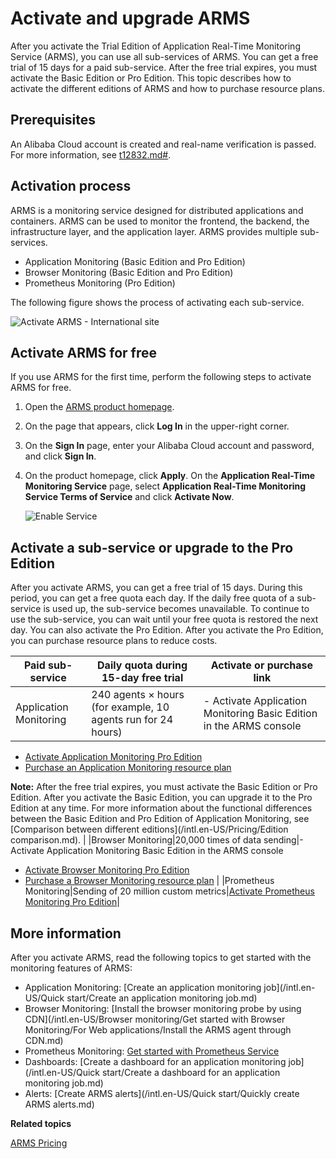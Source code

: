 # Activate and upgrade ARMS

After you activate the Trial Edition of Application Real-Time Monitoring Service \(ARMS\), you can use all sub-services of ARMS. You can get a free trial of 15 days for a paid sub-service. After the free trial expires, you must activate the Basic Edition or Pro Edition. This topic describes how to activate the different editions of ARMS and how to purchase resource plans.

## Prerequisites

An Alibaba Cloud account is created and real-name verification is passed. For more information, see [t12832.md\#]().

## Activation process

ARMS is a monitoring service designed for distributed applications and containers. ARMS can be used to monitor the frontend, the backend, the infrastructure layer, and the application layer. ARMS provides multiple sub-services.

-   Application Monitoring \(Basic Edition and Pro Edition\)
-   Browser Monitoring \(Basic Edition and Pro Edition\)
-   Prometheus Monitoring \(Pro Edition\)

The following figure shows the process of activating each sub-service.

![Activate ARMS - International site](https://static-aliyun-doc.oss-accelerate.aliyuncs.com/assets/img/en-US/0403548061/p139177.png)

## Activate ARMS for free

If you use ARMS for the first time, perform the following steps to activate ARMS for free.

1.  Open the [ARMS product homepage](https://www.alibabacloud.com/product/arms).
2.  On the page that appears, click **Log In** in the upper-right corner.
3.  On the **Sign In** page, enter your Alibaba Cloud account and password, and click **Sign In**.
4.  On the product homepage, click **Apply**. On the **Application Real-Time Monitoring Service** page, select **Application Real-Time Monitoring Service Terms of Service** and click **Activate Now**.

    ![Enable Service](https://static-aliyun-doc.oss-accelerate.aliyuncs.com/assets/img/en-US/0403548061/p43472.png)


## Activate a sub-service or upgrade to the Pro Edition

After you activate ARMS, you can get a free trial of 15 days. During this period, you can get a free quota each day. If the daily free quota of a sub-service is used up, the sub-service becomes unavailable. To continue to use the sub-service, you can wait until your free quota is restored the next day. You can also activate the Pro Edition. After you activate the Pro Edition, you can purchase resource plans to reduce costs.

|Paid sub-service|Daily quota during 15-day free trial|Activate or purchase link|
|----------------|------------------------------------|-------------------------|
|Application Monitoring|240 agents × hours \(for example, 10 agents run for 24 hours\)|-   Activate Application Monitoring Basic Edition in the ARMS console
-   [Activate Application Monitoring Pro Edition](https://common-buy-intl.alibabacloud.com/?commodityCode=arms_app_post_intl#/buy)
-   [Purchase an Application Monitoring resource plan](https://common-buy-intl.alibabacloud.com/?commodityCode=arms_app_bag_intl#/buy)

**Note:** After the free trial expires, you must activate the Basic Edition or Pro Edition. After you activate the Basic Edition, you can upgrade it to the Pro Edition at any time. For more information about the functional differences between the Basic Edition and Pro Edition of Application Monitoring, see [Comparison between different editions](/intl.en-US/Pricing/Edition comparison.md). |
|Browser Monitoring|20,000 times of data sending|-   Activate Application Monitoring Basic Edition in the ARMS console
-   [Activate Browser Monitoring Pro Edition](https://common-buy-intl.alibabacloud.com/?commodityCode=arms_web_post_intl#/buy)
-   [Purchase a Browser Monitoring resource plan](https://common-buy-intl.alibabacloud.com/?commodityCode=arms_web_bag_intl#/buy) |
|Prometheus Monitoring|Sending of 20 million custom metrics|[Activate Prometheus Monitoring Pro Edition](https://common-buy-intl.alibabacloud.com/?commodityCode=arms_promethues_public_intl#/open)|

## More information

After you activate ARMS, read the following topics to get started with the monitoring features of ARMS:

-   Application Monitoring: [Create an application monitoring job](/intl.en-US/Quick start/Create an application monitoring job.md)
-   Browser Monitoring: [Install the browser monitoring probe by using CDN](/intl.en-US/Browser monitoring/Get started with Browser Monitoring/For Web applications/Install the ARMS agent through CDN.md)
-   Prometheus Monitoring: [Get started with Prometheus Service]()
-   Dashboards: [Create a dashboard for an application monitoring job](/intl.en-US/Quick start/Create a dashboard for an application monitoring job.md)
-   Alerts: [Create ARMS alerts](/intl.en-US/Quick start/Quickly create ARMS alerts.md)

**Related topics**  


[ARMS Pricing](https://www.alibabacloud.com/product/arms/pricing)

